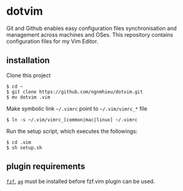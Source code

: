 # dotvim

Git and Github enables easy configuration files synchronisation and management across machines and OSes.
This repository contains configuration files for my Vim Editor.

## installation

Clone this project
```
$ cd ~
$ git clone https://github.com/ngnmhieu/dotvim.git
$ mv dotvim .vim
```

Make symbolic link `~/.vimrc` point to `~/.vim/vimrc_*` file
```
$ ln -s ~/.vim/vimrc_[common|mac|linux] ~/.vimrc
```

Run the setup script, which executes the followings:
```
$ cd .vim
$ sh setup.sh
```

## plugin requirements

[`fzf`](https://github.com/junegunn/fzf), [`ag`](https://github.com/ggreer/the_silver_searcher) must be installed before fzf.vim plugin can be used.
